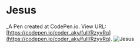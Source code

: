 # Jesus
 _A Pen created at CodePen.io. View URL: [https://codepen.io/coder_aky/full/RzyvRq](https://codepen.io/coder_aky/full/RzyvRq).
  ![Jesus](https://i.ibb.co/ZVxKN8b/Screenshot-492.png)

 
